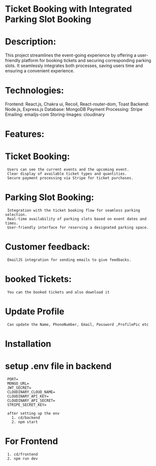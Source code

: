 # Ticket Booking with Integrated Parking Slot Booking

# Description:
  This project streamlines the event-going experience by offering a user-friendly platform for booking tickets and securing corresponding parking slots.
  It seamlessly integrates both processes, saving users time and ensuring a convenient experience.

 # Technologies:
  Frontend: React.js, Chakra ui, Recoil, React-router-dom, Toast
  Backend: Node.js, Express.js
  Database: MongoDB
  Payment Processing: Stripe
  Emailing: emailjs-com
  Storing-Images: cloudinary
# Features:
   # Ticket Booking:
     Users can see the current events and the upcoming event.
     Clear display of available ticket types and quantities.
     Secure payment processing via Stripe for ticket purchases.
   # Parking Slot Booking:
     Integration with the ticket booking flow for seamless parking selection.
     Real-time availability of parking slots based on event dates and times.
     User-friendly interface for reserving a designated parking space.
   # Customer feedback:
     EmailJS integration for sending emails to give feedbacks.
   # booked Tickets:
     You can the booked tickets and also download it 
   # Update Profile
     Can update the Name, PhoneNumber, Email, Password ,ProfilePic etc


# Installation
   # setup .env file in backend
     PORT=
     MONGO_URL=
     JWT_SECRET=
     CLOUDINARY_CLOUD_NAME=
     CLOUDINARY_API_KEY=
     CLOUDINARY_API_SECRET=
     STRIPE_SECRET_KEY=

     after setting up the env
       1. cd/backend
       2. npm start

  # For Frontend
     1. cd/frontend
     2. npm run dev
       
